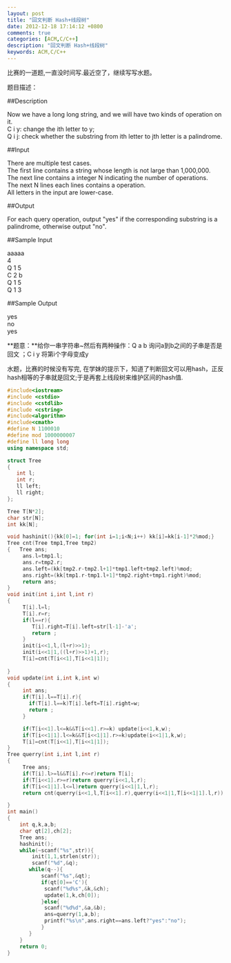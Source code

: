 ```yaml
---
layout: post
title: "回文判断 Hash+线段树"
date: 2012-12-18 17:14:12 +0800
comments: true
categories: [ACM,C/C++]
description: "回文判断 Hash+线段树" 
keywords: ACM,C/C++
---
```


比赛的一道题,一直没时间写.最近空了，继续写写水题。

题目描述：
<!--more-->

##Description  

Now we have a long long string, and we will have two kinds of operation on it.  
C i y: change the ith letter to y;  
Q i j: check whether the substring from ith letter to jth letter is a palindrome.  

##Input  

There are multiple test cases.  
The first line contains a string whose length is not large than 1,000,000.  
The next line contains a integer N indicating the number of operations.  
The next N lines each lines contains a operation.  
All letters in the input are lower-case.  

##Output  

For each query operation, output "yes" if the corresponding substring is a palindrome, otherwise output "no".

##Sample Input

aaaaa   
4  
Q 1 5   
C 2 b   
Q 1 5   
Q 1 3   

##Sample Output

yes   
no   
yes  

**题意：**给你一串字符串~然后有两种操作：Q a b 询问a到b之间的子串是否是回文 ；C i y 将第i个字母变成y

水题，比赛的时候没有写完, 
在学妹的提示下，知道了判断回文可以用hash，正反hash相等的子串就是回文;于是再套上线段树来维护区间的hash值.

```c++ 
#include<iostream>
#include <cstdio>
#include <cstdlib>
#include <cstring>
#include<algorithm>
#include<cmath>
#define N 1100010
#define mod 1000000007
#define ll long long
using namespace std;

struct Tree
{
   int l;
   int r;
   ll left;
   ll right;    
};

Tree T[N*2];
char str[N];
int kk[N];

void hashinit(){kk[0]=1; for(int i=1;i<N;i++) kk[i]=kk[i-1]*2%mod;}
Tree cnt(Tree tmp1,Tree tmp2)
{   Tree ans;
     ans.l=tmp1.l;
     ans.r=tmp2.r;    
     ans.left=(kk[tmp2.r-tmp2.l+1]*tmp1.left+tmp2.left)%mod;
     ans.right=(kk[tmp1.r-tmp1.l+1]*tmp2.right+tmp1.right)%mod;  
     return ans; 
}
void init(int i,int l,int r)
{   
     T[i].l=l;
     T[i].r=r; 
     if(l==r){
        T[i].right=T[i].left=str[l-1]-'a';
        return ;
     }
     init(i<<1,l,(l+r)>>1);
     init(i<<1|1,((l+r)>>1)+1,r);  
     T[i]=cnt(T[i<<1],T[i<<1|1]);
  
}
void update(int i,int k,int w)
{    
     int ans;
     if(T[i].l==T[i].r){                                      
       if(T[i].l==k)T[i].left=T[i].right=w;          
       return ;                                     
     }

     if(T[i<<1].l<=k&&T[i<<1].r>=k) update(i<<1,k,w);                                 
     if(T[i<<1|1].l<=k&&T[i<<1|1].r>=k)update(i<<1|1,k,w);    
     T[i]=cnt(T[i<<1],T[i<<1|1]);
}
Tree querry(int i,int l,int r)
{         
     Tree ans;
     if(T[i].l>=l&&T[i].r<=r)return T[i];                                     
     if(T[i<<1].r>=r)return querry(i<<1,l,r);                                 
     if(T[i<<1|1].l<=l)return querry(i<<1|1,l,r);                                               
     return cnt(querry(i<<1,l,T[i<<1].r),querry(i<<1|1,T[i<<1|1].l,r));

}
int main()
{
    int q,k,a,b;
    char qt[2],ch[2];
    Tree ans; 
    hashinit();
    while(~scanf("%s",str)){   
        init(1,1,strlen(str));       
        scanf("%d",&q);
       while(q--){ 
           scanf("%s",&qt);
           if(qt[0]=='C'){
            scanf("%d%s",&k,&ch);
            update(1,k,ch[0]);
           }else{
            scanf("%d%d",&a,&b);
            ans=querry(1,a,b);
            printf("%s\n",ans.right==ans.left?"yes":"no");
           }
       }
    }
    return 0;
}
```


